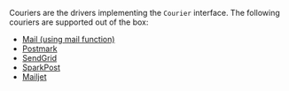 Couriers are the drivers implementing the `Courier` interface. The following
couriers are supported out of the box:

* [Mail (using mail function)](/couriers/mail)
* [Postmark](/couriers/postmark)
* [SendGrid](/couriers/sendgrid)
* [SparkPost](/couriers/sparkpost)
* [Mailjet](/couriers/mailjet)
